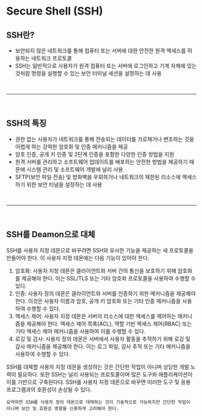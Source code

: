 # Secure Shell (SSH)

## SSH란?

- 보안되지 않은 네트워크를 통해 컴퓨터 또는 서버에 대한 안전한 원격 액세스를 허용하는 네트워크 프로토콜
- SSH는 일반적으로 사용자가 원격 컴퓨터 또는 서버에 로그인하고 기계 자체에 있는 것처럼 명령을 실행할 수 있는 보안 터미널 세션을 설정하는 데 사용

<br />

---

<br />

## SSH의 특징

- 권한 없는 사용자가 네트워크를 통해 전송되는 데이터를 가로채거나 변조하는 것을 어렵게 하는 강력한 암호화 및 인증 메커니즘을 제공
- 암호 인증, 공개 키 인증 및 2단계 인증을 포함한 다양한 인증 방법을 지원
- 원격 서버를 관리하고 소프트웨어 업데이트를 배포하는 안전한 방법을 제공하기 때문에 시스템 관리 및 소프트웨어 개발에 널리 사용
- SFTP(보안 파일 전송) 및 방화벽을 우회하거나 네트워크의 제한된 리소스에 액세스하기 위한 보안 터널을 설정하는 데 사용

<br />

---

<br />

## SSH를 Deamon으로 대체

SSH를 사용자 지정 데몬으로 바꾸려면 SSH와 유사한 기능을 제공하는 새 프로토콜을 만들어야 한다. 이 사용자 지정 데몬에는 다음 기능이 있어야 한다.

1. 암호화: 사용자 지정 데몬은 클라이언트와 서버 간의 통신을 보호하기 위해 암호화를 제공해야 한다. 이는 SSL/TLS 또는 기타 암호화 프로토콜을 사용하여 수행할 수 있다.
2. 인증: 사용자 정의 데몬은 클라이언트와 서버를 인증하기 위한 메커니즘을 제공해야 한다. 이것은 사용자 이름과 암호, 공개 키 암호화 또는 기타 인증 메커니즘을 사용하여 수행할 수 있다.
3. 액세스 제어: 사용자 지정 데몬은 서버의 리소스에 대한 액세스를 제어하는 ​​메커니즘을 제공해야 한다. 액세스 제어 목록(ACL), 역할 기반 액세스 제어(RBAC) 또는 기타 액세스 제어 메커니즘을 사용하여 이를 수행할 수 있다.
4. 로깅 및 감사: 사용자 정의 데몬은 서버에서 사용자 활동을 추적하기 위해 로깅 및 감사 메커니즘을 제공해야 한다. 이는 로그 파일, 감사 추적 또는 기타 메커니즘을 사용하여 수행할 수 있다.

SSH를 대체할 사용자 지정 데몬을 생성하는 것은 간단한 작업이 아니며 상당한 개발 노력이 필요하다. 또한 SSH는 널리 사용되는 프로토콜이며 많은 도구와 애플리케이션이 이를 기반으로 구축된다다. SSH를 사용자 지정 데몬으로 바꾸면 이러한 도구 및 응용 프로그램과의 호환성이 손상될 수 있다.

```
요약하면 SSH를 사용자 정의 데몬으로 대체하는 것이 기술적으로 가능하지만 간단한 작업이 아니며 보안 및 호환성 영향을 신중하게 고려해야 한다.
```
